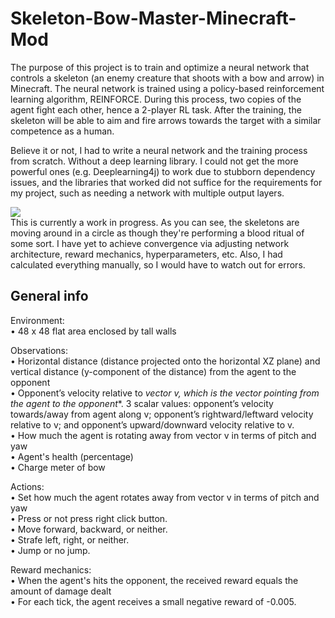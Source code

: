 # Skeleton-Bow-Master-Minecraft-Mod

The purpose of this project is to train and optimize a neural network that controls a skeleton (an enemy creature that shoots with a bow and arrow) in Minecraft. The neural network is trained using a policy-based reinforcement learning algorithm, REINFORCE. During this process, two copies of the agent fight each other, hence a 2-player RL task. After the training, the skeleton will be able to aim and fire arrows towards the target with a similar competence as a human.

Believe it or not, I had to write a neural network and the training process from scratch. Without a deep learning library. I could not get the more powerful ones (e.g. Deeplearning4j) to work due to stubborn dependency issues, and the libraries that worked did not suffice for the requirements for my project, such as needing a network with multiple output layers.

![](https://github.com/wleethecoder/Skeleton-Bow-Master-Minecraft-Mod/blob/main/trimmed.gif)  
This is currently a work in progress. As you can see, the skeletons are moving around in a circle as though they're performing a blood ritual of some sort. I have yet to achieve convergence via adjusting network architecture, reward mechanics, hyperparameters, etc. Also, I had calculated everything manually, so I would have to watch out for errors.

## General info  

Environment:  
•	48 x 48 flat area enclosed by tall walls  

Observations:  
•	Horizontal distance (distance projected onto the horizontal XZ plane) and vertical distance (y-component of the distance) from the agent to the opponent  
•	Opponent’s velocity relative to *vector v, which is the vector pointing from the agent to the opponent**. 3 scalar values: opponent’s velocity towards/away from agent along v; opponent’s rightward/leftward velocity relative to v; and opponent’s upward/downward velocity relative to v.  
•	How much the agent is rotating away from vector v in terms of pitch and yaw  
•	Agent's health (percentage)  
•	Charge meter of bow  

Actions:  
•	Set how much the agent rotates away from vector v in terms of pitch and yaw  
•	Press or not press right click button.  
•	Move forward, backward, or neither.  
•	Strafe left, right, or neither.  
•	Jump or no jump.  

Reward mechanics:  
•	When the agent's hits the opponent, the received reward equals the amount of damage dealt  
•	For each tick, the agent receives a small negative reward of -0.005.  
